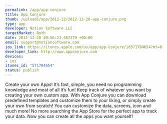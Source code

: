 ```yaml
--- 
permalink: /app/app-conjure
title: App Conjure
thumb: /uploads/app/2012-12/2012-12-20-app-conjure.png
type: app
developer: Notion Software LLC
targetMarket: Both
date: 2012-12-20 20:56:23.467279 +00:00
email: support@notionsoftware.com
ios_link: https://itunes.apple.com/us/app/app-conjure/id571704654?mt=8
developer_link: http://www.appconjure.com
devices: 
- ios
itunes_id: "571704654"
status: publish
---
```


Create your own Apps! It’s fast, simple, you need no programming knowledge and most of all it’s fun! Keep track of whatever you want by creating your own custom app. With App Conjure you can download predefined templates and customize them to your liking, or simply create your own from scratch! You can customize the data, screens, icon and much more! No more searching the App Store for the perfect app to track your data.  Now you can create all the apps you want yourself!
